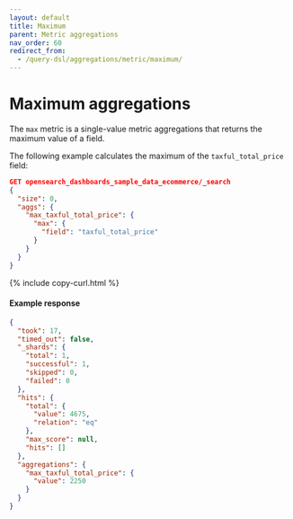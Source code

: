 ```yaml
---
layout: default
title: Maximum
parent: Metric aggregations
nav_order: 60
redirect_from:
  - /query-dsl/aggregations/metric/maximum/
---
```


# Maximum aggregations

The `max` metric is a single-value metric aggregations that returns the maximum value of a field.

The following example calculates the maximum of the `taxful_total_price` field:

```json
GET opensearch_dashboards_sample_data_ecommerce/_search
{
  "size": 0,
  "aggs": {
    "max_taxful_total_price": {
      "max": {
        "field": "taxful_total_price"
      }
    }
  }
}
```
{% include copy-curl.html %}

#### Example response

```json
{
  "took": 17,
  "timed_out": false,
  "_shards": {
    "total": 1,
    "successful": 1,
    "skipped": 0,
    "failed": 0
  },
  "hits": {
    "total": {
      "value": 4675,
      "relation": "eq"
    },
    "max_score": null,
    "hits": []
  },
  "aggregations": {
    "max_taxful_total_price": {
      "value": 2250
    }
  }
}
```